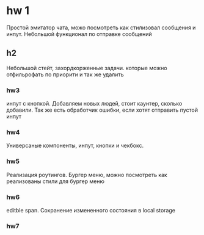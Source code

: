 # hw 1
Простой эмитатор чата, можо посмотреть как стилизовал сообщения и инпут. Небольшой функционал по отправке сообщений

## h2
Небольшой стейт, захордкорженные задачи. которые можно отфильрофать по приорити и так же удалить

### hw3
инпут с кнопкой. Добавляем новых людей, стоит каунтер, сколько добавили. Так же есть обработчик ошибки, если хотят отправить пустой инпут

### hw4
Универсаные компоненты, инпут, кнопки и чекбокс.

### hw5
Реализация роутингов. Бургер меню, можно посмотреть как реализованы стили для бургер меню

### hw6
editble span. Сохранение измененного состояния в local storage

### hw7
